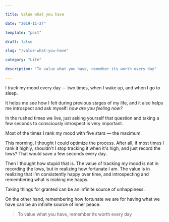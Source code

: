 ```yaml
---

title: Value what you have

date: "2019-11-27"

template: "post"

draft: false

slug: "/value-what-you-have"

category: "Life"

description: "To value what you have, remember its worth every day"

---
```


I track my mood every day — two times, when I wake up, and when I go to sleep.

It helps me see how I felt during previous stages of my life, and it also helps me introspect and ask myself: *how are you feeling now?*

In the rushed times we live, just asking yourself that question and taking a few seconds to consciously introspect is very important.

Most of the times I rank my mood with five stars — the maximum.

This morning, I thought I could optimize the process. After all, if most times I rank it highly, shouldn't I stop tracking it when it's high, and just record the lows? That would save a few seconds every day.

Then I thought how stupid that is. The value of tracking my mood is not in recording the lows, but in realizing how fortunate I am. The value is in realizing that I'm consistently happy over time, and introspecting and remembering what is making me happy.

Taking things for granted can be an infinite source of unhappiness.

On the other hand, remembering how fortunate we are for having what we have can be an infinite source of inner peace.

> To value what you have, remember its worth every day
